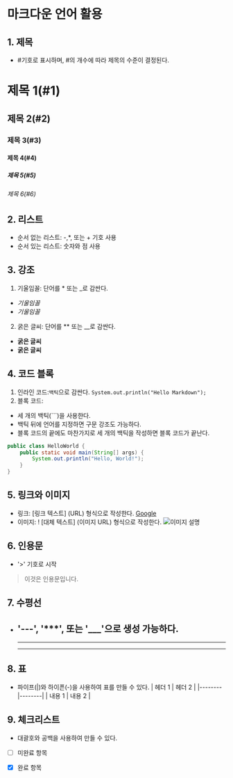 # 마크다운 언어 활용
## 1. 제목
- #기호로 표시하며, #의 개수에 따라 제목의 수준이 결정된다.
# 제목 1(#1)
## 제목 2(#2)
### 제목 3(#3)
#### 제목 4(#4)
##### 제목 5(#5)
###### 제목 6(#6)

## 2. 리스트
- 순서 없는 리스트: -,*, 또는 + 기호 사용
- 순서 있는 리스트: 숫자와 점 사용

## 3. 강조
1. 기울임꼴: 단어를 * 또는 _로 감싼다.
  - *기울임꼴*
  - _기울임꼴_

2. 굵은 글씨: 단어를 ** 또는 __로 감싼다.
  - **굵은 글씨**
  - __굵은 글씨__

## 4. 코드 블록
1. 인라인 코드:`백틱`으로 감싼다.
  `System.out.println("Hello Markdown");`
2. 블록 코드:
- 세 개의 백틱(```)을 사용한다.
- 백틱 뒤에 언어를 지정하면 구문 강조도 가능하다.
- 블록 코드의 끝에도 마찬가지로 세 개의 백틱을 작성하면 블록 코드가 끝난다.
```java
public class HelloWorld {
    public static void main(String[] args) {
        System.out.println("Hello, World!");
    }
}
```

## 5. 링크와 이미지
- 링크: [링크 텍스트] (URL) 형식으로 작성한다.
  [Google](https://www.google.com)
- 이미지: ! [대체 텍스트] (이미지 URL) 형식으로 작성한다.
  ![이미지 설명](https://example.com/image.jpg)

## 6. 인용문
- '>' 기호로 시작
> 이것은 인용문입니다.

## 7. 수평선
- '---', '***', 또는 '___'으로 생성 가능하다.
  ---
  ***
  ___

## 8. 표
- 파이프(|)와 하이픈(-)을 사용하여 표를 만들 수 있다.
  | 헤더 1 | 헤더 2 |
  |--------|--------|
  | 내용 1 | 내용 2 |

## 9. 체크리스트
- 대괄호와 공백을 사용하여 만들 수 있다.
 - [ ] 미완료 항목
 - [x] 완료 항목


